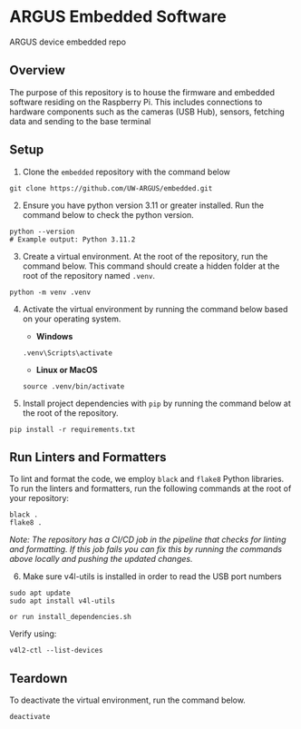 # ARGUS Embedded Software
ARGUS device embedded repo

## Overview
The purpose of this repository is to house the firmware and embedded software residing on the Raspberry Pi.
This includes connections to hardware components such as the cameras (USB Hub), sensors, fetching data and sending to the base terminal

## Setup
1. Clone the `embedded` repository with the command below

```
git clone https://github.com/UW-ARGUS/embedded.git
```

2. Ensure you have python version 3.11 or greater installed. Run the command below to check the python version.
```
python --version
# Example output: Python 3.11.2
```

3. Create a virtual environment. At the root of the repository, run the command below. This command should create a hidden folder at the root of the repository named `.venv`.
```
python -m venv .venv
```

4. Activate the virtual environment by running the command below based on your operating system.

    - **Windows**
    ```
    .venv\Scripts\activate
    ```

    - **Linux or MacOS**
    ```
    source .venv/bin/activate
    ```

5. Install project dependencies with `pip` by running the command below at the root of the repository.
```
pip install -r requirements.txt
```

## Run Linters and Formatters
To lint and format the code, we employ `black` and `flake8` Python libraries. To run the linters and formatters, run the following commands at the root of your repository:
```
black .
flake8 .
```
_Note: The repository has a CI/CD job in the pipeline that checks for linting and formatting. If this job fails you can fix this by running the commands above locally and pushing the updated changes._


6. Make sure v4l-utils is installed in order to read the USB port numbers
```
sudo apt update
sudo apt install v4l-utils

or run install_dependencies.sh
```

Verify using:
```
v4l2-ctl --list-devices
```

## Teardown
To deactivate the virtual environment, run the command below.
```
deactivate
```